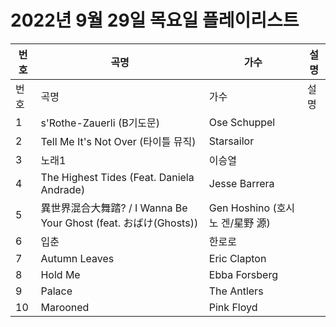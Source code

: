# 2022년 9월 29일 목요일 플레이리스트

| 번호 | 곡명 | 가수 | 설명 |
|------|------|------|------|
| 번호 | 곡명 | 가수 | 설명 |
| 1 | s'Rothe-Zauerli (B기도문) | Ose Schuppel |  |
| 2 | Tell Me It's Not Over (타이틀 뮤직) | Starsailor |  |
| 3 | 노래1 | 이승열 |  |
| 4 | The Highest Tides (Feat. Daniela Andrade) | Jesse Barrera |  |
| 5 | 異世界混合大舞踏? / I Wanna Be Your Ghost (feat. おばけ(Ghosts)) | Gen Hoshino (호시노 겐/星野 源) |  |
| 6 | 입춘 | 한로로 |  |
| 7 | Autumn Leaves | Eric Clapton |  |
| 8 | Hold Me | Ebba Forsberg |  |
| 9 | Palace | The Antlers |  |
| 10 | Marooned | Pink Floyd |  |
